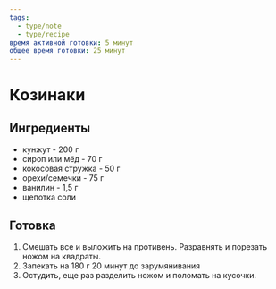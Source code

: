 ```yaml
---
tags:
  - type/note
  - type/recipe
время активной готовки: 5 минут
общее время готовки: 25 минут
---
```

# Козинаки

## Ингредиенты

- кунжут - 200 г
- сироп или мёд - 70 г
- кокосовая стружка - 50 г
- орехи/семечки - 75 г
- ванилин - 1,5 г
- щепотка соли

## Готовка

1. Смешать все и выложить на противень. Разравнять и порезать ножом на квадраты.
2. Запекать на 180 г 20 минут до зарумянивания
3. Остудить, еще раз разделить ножом и поломать на кусочки.
